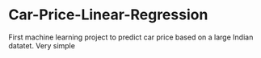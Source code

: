 # Car-Price-Linear-Regression
First machine learning project to predict car price based on a large Indian datatet. Very simple
